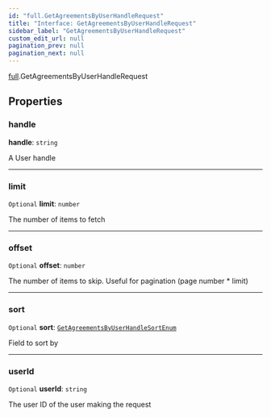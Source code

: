 ```yaml
---
id: "full.GetAgreementsByUserHandleRequest"
title: "Interface: GetAgreementsByUserHandleRequest"
sidebar_label: "GetAgreementsByUserHandleRequest"
custom_edit_url: null
pagination_prev: null
pagination_next: null
---
```


[full](../namespaces/full.md).GetAgreementsByUserHandleRequest

## Properties

### handle

 **handle**: `string`

A User handle

___

### limit

 `Optional` **limit**: `number`

The number of items to fetch

___

### offset

 `Optional` **offset**: `number`

The number of items to skip. Useful for pagination (page number * limit)

___

### sort

 `Optional` **sort**: [`GetAgreementsByUserHandleSortEnum`](../enums/full.GetAgreementsByUserHandleSortEnum.md)

Field to sort by

___

### userId

 `Optional` **userId**: `string`

The user ID of the user making the request

